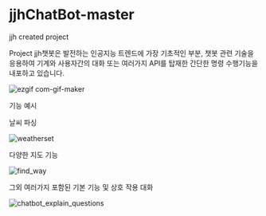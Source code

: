 # jjhChatBot-master

jjh created project

Project jjh챗봇은 발전하는 인공지능 트렌드에 가장 기초적인 부분, 챗봇 관련 기술을 응용하여 기계와 사용자간의 대화 또는 여러가지 API를 탑재한 간단한 명령 수행기능을 내포하고 있습니다.

![ezgif com-gif-maker](https://cloud.githubusercontent.com/assets/19420356/23824213/914e644e-06b5-11e7-8221-e4ffc2b5d25c.gif)

기능 예시


날씨 파싱

![weatherset](https://cloud.githubusercontent.com/assets/19420356/23975650/6e3cd72e-0a25-11e7-9aa4-bf957eb0f2fb.jpg)


다양한 지도 기능

![find_way](https://cloud.githubusercontent.com/assets/19420356/23975640/5db3b472-0a25-11e7-9e27-35118e6ca93d.jpg)


그외 여러가지 포함된 기본 기능 및 상호 작용 대화

![chatbot_explain_questions](https://cloud.githubusercontent.com/assets/19420356/23975657/79833f2e-0a25-11e7-89f4-21056f4e8ab9.jpg)
